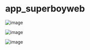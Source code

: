 # app_superboyweb

![image](https://github.com/user-attachments/assets/6d53377e-1637-4cce-846f-b916fde51b65)

![image](https://github.com/user-attachments/assets/f56ecdc4-afe0-45e4-8f56-f03c1e8739c8)

![image](https://github.com/user-attachments/assets/f3f057f0-0317-401b-9338-e0e996b86aed)



